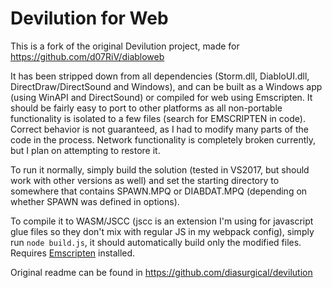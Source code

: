 # Devilution for Web

This is a fork of the original Devilution project, made for https://github.com/d07RiV/diabloweb

It has been stripped down from all dependencies (Storm.dll, DiabloUI.dll, DirectDraw/DirectSound and Windows), and can be built as a Windows app (using WinAPI and DirectSound) or compiled for web using Emscripten.
It should be fairly easy to port to other platforms as all non-portable functionality is isolated to a few files (search for EMSCRIPTEN in code). Correct behavior is not guaranteed, as I had to modify many parts of the code in the process. Network functionality is completely broken currently, but I plan on attempting to restore it.

To run it normally, simply build the solution (tested in VS2017, but should work with other versions as well) and set the starting directory to somewhere that contains SPAWN.MPQ or DIABDAT.MPQ (depending on whether SPAWN was defined in options).

To compile it to WASM/JSCC (jscc is an extension I'm using for javascript glue files so they don't mix with regular JS in my webpack config), simply run `node build.js`, it should automatically build only the modified files. Requires [Emscripten](https://emscripten.org/docs/getting_started/downloads.html) installed.

Original readme can be found in https://github.com/diasurgical/devilution

